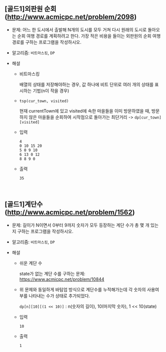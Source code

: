 ## [골드1]외판원 순회(http://www.acmicpc.net/problem/2098)

- 문제: 어느 한 도시에서 출발해 N개의 도시를 모두 거쳐 다시 원래의 도시로 돌아오는 순회 여행 경로를 계획하려고 한다. 가장 적은 비용을 들이는 외판원의 순회 여행 경로를 구하는 프로그램을 작성하시오.

* 알고리즘: `비트마스킹`, `DP`

* 해설

  - 비트마스킹

    배열의 상태를 저장해야하는 경우, 값 하나에 비트 단위로 여러 개의 상태를 표시하는 기법(n이 작을 경우)

  - `tsp(cur_town, visited)`

    현재 currentTown에 있고 visited에 속한 마을들을 이미 방문하였을 때, 방문하지 않은 마을들을 순회하여 시작점으로 돌아가는 최단거리 -> `dp[cur_town][visited]`

  - 입력

    ```
    4
    0 10 15 20
    5 0 9 10
    6 13 0 12
    8 8 9 0
    ```

  - 출력

    ```
    35
    ```

<br>

## [골드1]계단수(http://www.acmicpc.net/problem/1562)

- 문제: 길이가 N이면서 0부터 9까지 숫자가 모두 등장하는 계단 수가 총 몇 개 있는지 구하는 프로그램을 작성하시오.

* 알고리즘: `비트마스킹`, `DP`

* 해설

  - 쉬운 계단 수

    state가 없는 계단 수를 구하는 문제: <https://www.acmicpc.net/problem/10844>

  - 위 문제와 동일하게 바텀업 방식으로 계단수를 누적해가는데 각 숫자의 사용여부를 나타내는 수가 상태로 추가되었다.

    `dp[n][10][(1 << 10)]` : n(숫자의 길이), 10(마지막 숫자), 1 << 10(state)

  - 입력

    ```
    10
    ```

  - 출력

    ```
    1
    ```

<br>
